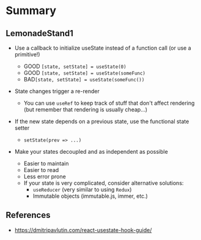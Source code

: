 # Summary

## LemonadeStand1

- Use a callback to initialize useState instead of a function call (or use a primitive!)

  - GOOD `[state, setState] = useState(0)`
  - GOOD `[state, setState] = useState(someFunc)`
  - BAD`[state, setState] = useState(someFunc())`

- State changes trigger a re-render

  - You can use `useRef` to keep track of stuff that don't affect rendering (but remember that rendering is usually cheap...)

- If the new state depends on a previous state, use the functional state setter

  - `setState(prev => ...)`

- Make your states decoupled and as independent as possible

  - Easier to maintain
  - Easier to read
  - Less error prone
  - If your state is very complicated, consider alternative solutions:
    - `useReducer` (very similar to using `Redux`)
    - Immutable objects (immutable.js, immer, etc.)

## References

- https://dmitripavlutin.com/react-usestate-hook-guide/
